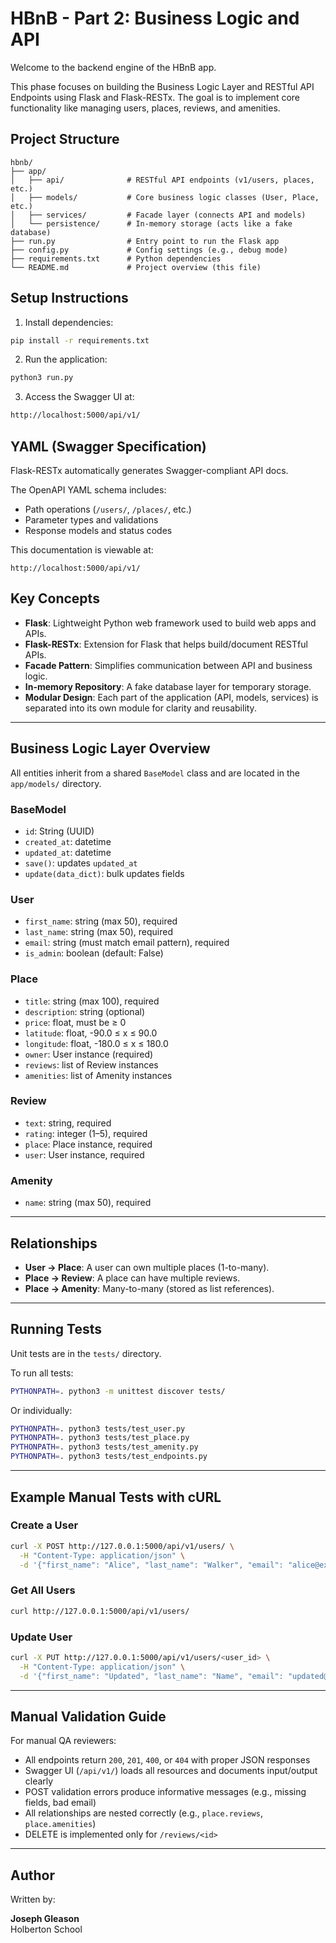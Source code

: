 # HBnB - Part 2: Business Logic and API

Welcome to the backend engine of the HBnB app.

This phase focuses on building the Business Logic Layer and RESTful API Endpoints using Flask and Flask-RESTx. The goal is to implement core functionality like managing users, places, reviews, and amenities.

## Project Structure

```
hbnb/
├── app/
│   ├── api/              # RESTful API endpoints (v1/users, places, etc.)
│   ├── models/           # Core business logic classes (User, Place, etc.)
│   ├── services/         # Facade layer (connects API and models)
│   └── persistence/      # In-memory storage (acts like a fake database)
├── run.py                # Entry point to run the Flask app
├── config.py             # Config settings (e.g., debug mode)
├── requirements.txt      # Python dependencies
└── README.md             # Project overview (this file)
```

## Setup Instructions

1. Install dependencies:

```bash
pip install -r requirements.txt
```

2. Run the application:

```bash
python3 run.py
```

3. Access the Swagger UI at:

```bash
http://localhost:5000/api/v1/
```

## YAML (Swagger Specification)

Flask-RESTx automatically generates Swagger-compliant API docs.

The OpenAPI YAML schema includes:
- Path operations (`/users/`, `/places/`, etc.)
- Parameter types and validations
- Response models and status codes

This documentation is viewable at:
```
http://localhost:5000/api/v1/
```

## Key Concepts

- **Flask**: Lightweight Python web framework used to build web apps and APIs.
- **Flask-RESTx**: Extension for Flask that helps build/document RESTful APIs.
- **Facade Pattern**: Simplifies communication between API and business logic.
- **In-memory Repository**: A fake database layer for temporary storage.
- **Modular Design**: Each part of the application (API, models, services) is separated into its own module for clarity and reusability.

---

## Business Logic Layer Overview

All entities inherit from a shared `BaseModel` class and are located in the `app/models/` directory.

### BaseModel

- `id`: String (UUID)
- `created_at`: datetime
- `updated_at`: datetime
- `save()`: updates `updated_at`
- `update(data_dict)`: bulk updates fields

### User

- `first_name`: string (max 50), required
- `last_name`: string (max 50), required
- `email`: string (must match email pattern), required
- `is_admin`: boolean (default: False)

### Place

- `title`: string (max 100), required
- `description`: string (optional)
- `price`: float, must be ≥ 0
- `latitude`: float, -90.0 ≤ x ≤ 90.0
- `longitude`: float, -180.0 ≤ x ≤ 180.0
- `owner`: User instance (required)
- `reviews`: list of Review instances
- `amenities`: list of Amenity instances

### Review

- `text`: string, required
- `rating`: integer (1–5), required
- `place`: Place instance, required
- `user`: User instance, required

### Amenity

- `name`: string (max 50), required

---

## Relationships

- **User → Place**: A user can own multiple places (1-to-many).
- **Place → Review**: A place can have multiple reviews.
- **Place → Amenity**: Many-to-many (stored as list references).

---

## Running Tests

Unit tests are in the `tests/` directory.

To run all tests:

```bash
PYTHONPATH=. python3 -m unittest discover tests/
```

Or individually:

```bash
PYTHONPATH=. python3 tests/test_user.py
PYTHONPATH=. python3 tests/test_place.py
PYTHONPATH=. python3 tests/test_amenity.py
PYTHONPATH=. python3 tests/test_endpoints.py
```

---

## Example Manual Tests with cURL

### Create a User
```bash
curl -X POST http://127.0.0.1:5000/api/v1/users/ \
  -H "Content-Type: application/json" \
  -d '{"first_name": "Alice", "last_name": "Walker", "email": "alice@example.com"}'
```

### Get All Users
```bash
curl http://127.0.0.1:5000/api/v1/users/
```

### Update User
```bash
curl -X PUT http://127.0.0.1:5000/api/v1/users/<user_id> \
  -H "Content-Type: application/json" \
  -d '{"first_name": "Updated", "last_name": "Name", "email": "updated@example.com"}'
```

---

## Manual Validation Guide

For manual QA reviewers:

- All endpoints return `200`, `201`, `400`, or `404` with proper JSON responses
- Swagger UI (`/api/v1/`) loads all resources and documents input/output clearly
- POST validation errors produce informative messages (e.g., missing fields, bad email)
- All relationships are nested correctly (e.g., `place.reviews`, `place.amenities`)
- DELETE is implemented only for `/reviews/<id>`

---

## Author

Written by:

**Joseph Gleason**  
Holberton School
```
